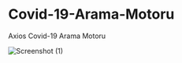 # Covid-19-Arama-Motoru
Axios Covid-19 Arama Motoru

![Screenshot (1)](https://user-images.githubusercontent.com/76847694/209486689-45040a00-df61-49de-b662-400cdc138af9.png)

